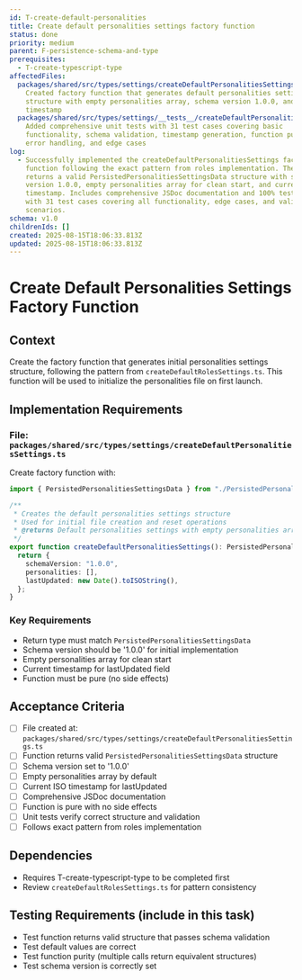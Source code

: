 ```yaml
---
id: T-create-default-personalities
title: Create default personalities settings factory function
status: done
priority: medium
parent: F-persistence-schema-and-type
prerequisites:
  - T-create-typescript-type
affectedFiles:
  packages/shared/src/types/settings/createDefaultPersonalitiesSettings.ts:
    Created factory function that generates default personalities settings
    structure with empty personalities array, schema version 1.0.0, and current
    timestamp
  packages/shared/src/types/settings/__tests__/createDefaultPersonalitiesSettings.test.ts:
    Added comprehensive unit tests with 31 test cases covering basic
    functionality, schema validation, timestamp generation, function purity,
    error handling, and edge cases
log:
  - Successfully implemented the createDefaultPersonalitiesSettings factory
    function following the exact pattern from roles implementation. The function
    returns a valid PersistedPersonalitiesSettingsData structure with schema
    version 1.0.0, empty personalities array for clean start, and current ISO
    timestamp. Includes comprehensive JSDoc documentation and 100% test coverage
    with 31 test cases covering all functionality, edge cases, and validation
    scenarios.
schema: v1.0
childrenIds: []
created: 2025-08-15T18:06:33.813Z
updated: 2025-08-15T18:06:33.813Z
---
```


# Create Default Personalities Settings Factory Function

## Context

Create the factory function that generates initial personalities settings structure, following the pattern from `createDefaultRolesSettings.ts`. This function will be used to initialize the personalities file on first launch.

## Implementation Requirements

### File: `packages/shared/src/types/settings/createDefaultPersonalitiesSettings.ts`

Create factory function with:

```typescript
import { PersistedPersonalitiesSettingsData } from "./PersistedPersonalitiesSettingsData";

/**
 * Creates the default personalities settings structure
 * Used for initial file creation and reset operations
 * @returns Default personalities settings with empty personalities array
 */
export function createDefaultPersonalitiesSettings(): PersistedPersonalitiesSettingsData {
  return {
    schemaVersion: "1.0.0",
    personalities: [],
    lastUpdated: new Date().toISOString(),
  };
}
```

### Key Requirements

- Return type must match `PersistedPersonalitiesSettingsData`
- Schema version should be '1.0.0' for initial implementation
- Empty personalities array for clean start
- Current timestamp for lastUpdated field
- Function must be pure (no side effects)

## Acceptance Criteria

- [ ] File created at: `packages/shared/src/types/settings/createDefaultPersonalitiesSettings.ts`
- [ ] Function returns valid `PersistedPersonalitiesSettingsData` structure
- [ ] Schema version set to '1.0.0'
- [ ] Empty personalities array by default
- [ ] Current ISO timestamp for lastUpdated
- [ ] Comprehensive JSDoc documentation
- [ ] Function is pure with no side effects
- [ ] Unit tests verify correct structure and validation
- [ ] Follows exact pattern from roles implementation

## Dependencies

- Requires T-create-typescript-type to be completed first
- Review `createDefaultRolesSettings.ts` for pattern consistency

## Testing Requirements (include in this task)

- Test function returns valid structure that passes schema validation
- Test default values are correct
- Test function purity (multiple calls return equivalent structures)
- Test schema version is correctly set
